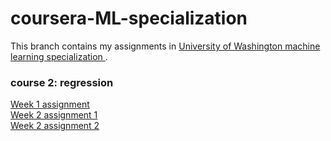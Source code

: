 # coursera-ML-specialization
This branch contains my assignments in <a title="Universiy of Washington machine learning specialization" href="https://www.coursera.org/specializations/machine-learning"> University of Washington machine learning specialization </a>.

<h3>course 2: regression</h3>
<a title="Week 1 assignment" href="coursera-ML-specialization/regression course/week1-assignment-simple regression.py">
     Week 1 assignment</a> <br>
<a title="Week 2 assignment 1" href="coursera-ML-specialization/regression course/week2-assignment1-multiple regression.py">
     Week 2 assignment 1</a> <br>
<a title="Week 2 assignment 2" href="coursera-ML-specialization/regression course/week2-assignment2-multiple regression.py">
     Week 2 assignment 2</a>
     
